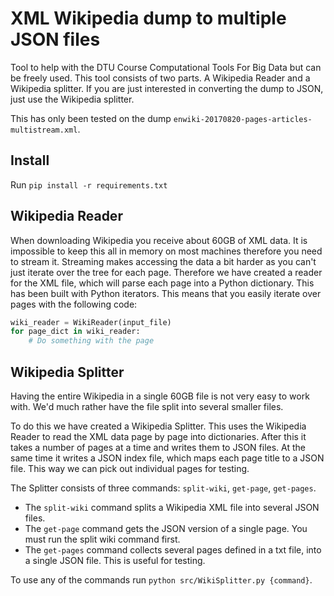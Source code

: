 # XML Wikipedia dump to multiple JSON files
Tool to help with the DTU Course Computational Tools For Big Data but can be freely used. 
This tool consists of two parts. A Wikipedia Reader and a Wikipedia splitter. If you are just interested in converting the dump to JSON, just use the Wikipedia splitter.

This has only been tested on the dump `enwiki-20170820-pages-articles-multistream.xml`. 

## Install
Run `pip install -r requirements.txt`

## Wikipedia Reader
When downloading Wikipedia you receive about 60GB of XML data. It is impossible to keep this all in memory on most machines therefore you need to stream it. Streaming makes accessing the data a bit harder as you can't just iterate over the tree for each page. Therefore we have created a reader for the XML file, which will parse each page into a Python dictionary. This has been built with Python iterators. This means that you easily iterate over pages with the following code:
```python
wiki_reader = WikiReader(input_file)
for page_dict in wiki_reader:
	# Do something with the page
```

## Wikipedia Splitter
Having the entire Wikipedia in a single 60GB file is not very easy to work with. We'd much rather have the file split into several smaller files.

To do this we have created a Wikipedia Splitter. This uses the Wikipedia Reader to read the XML data page by page into dictionaries. After this it takes a number of pages at a time and writes them to JSON files. At the same time it writes a JSON index file, which maps each page title to a JSON file. This way we can pick out individual pages for testing. 

The Splitter consists of three commands: `split-wiki`, `get-page`, `get-pages`.
- The `split-wiki` command splits a Wikipedia XML file into several JSON files. 
- The `get-page` command gets the JSON version of a single page. You must run the split wiki command first.
- The `get-pages` command collects several pages defined in a txt file, into a single JSON file. This is useful for testing. 

To use any of the commands run `python src/WikiSplitter.py {command}`.
